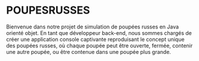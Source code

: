 # POUPESRUSSES
Bienvenue dans notre projet de simulation de poupées russes en Java orienté objet. En tant que développeur back-end, nous sommes chargés de créer une application console captivante reproduisant le concept unique des poupées russes, où chaque poupée peut être ouverte, fermée, contenir une autre poupée, ou être contenue dans une poupée plus grande.
